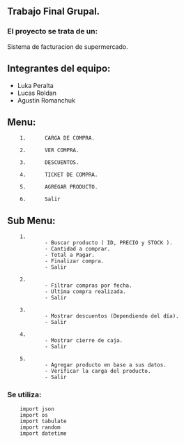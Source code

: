 ## Trabajo Final Grupal.

### El proyecto se trata de un:
Sistema de facturacion de supermercado.


## Integrantes del equipo:
- Luka Peralta
- Lucas Roldan
- Agustin Romanchuk


## Menu:
        1.      CARGA DE COMPRA.
                
        2.      VER COMPRA.
    
        3.      DESCUENTOS.
                
        4.      TICKET DE COMPRA.
                 
        5.      AGREGAR PRODUCTO.
                
        6.      Salir

## Sub Menu:
        1.
                - Buscar producto ( ID, PRECIO y STOCK ).
                - Cantidad a comprar.
                - Total a Pagar.
                - Finalizar compra.
                - Salir

        2.
                - Filtrar compras por fecha.
                - Ultima compra realizada. 
                - Salir

        3.
                - Mostrar descuentos (Dependiendo del día).
                - Salir

        4.
                - Mostrar cierre de caja.
                - Salir

        5.
                - Agregar producto en base a sus datos.
                - Verificar la carga del producto.
                - Salir


### Se utiliza:

        import json
        import os
        import tabulate
        import random
        import datetime



